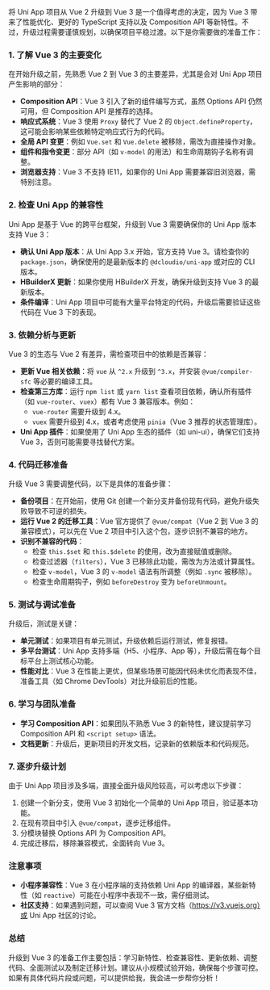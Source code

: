 将 Uni App 项目从 Vue 2 升级到 Vue 3 是一个值得考虑的决定，因为 Vue 3 带来了性能优化、更好的 TypeScript 支持以及 Composition API 等新特性。不过，升级过程需要谨慎规划，以确保项目平稳过渡。以下是你需要做的准备工作：

### 1. **了解 Vue 3 的主要变化**
在开始升级之前，先熟悉 Vue 2 到 Vue 3 的主要差异，尤其是会对 Uni App 项目产生影响的部分：
- **Composition API**：Vue 3 引入了新的组件编写方式，虽然 Options API 仍然可用，但 Composition API 是推荐的选择。
- **响应式系统**：Vue 3 使用 `Proxy` 替代了 Vue 2 的 `Object.defineProperty`，这可能会影响某些依赖特定响应式行为的代码。
- **全局 API 变更**：例如 `Vue.set` 和 `Vue.delete` 被移除，需改为直接操作对象。
- **组件和指令变更**：部分 API（如 `v-model` 的用法）和生命周期钩子名称有调整。
- **浏览器支持**：Vue 3 不支持 IE11，如果你的 Uni App 需要兼容旧浏览器，需特别注意。

### 2. **检查 Uni App 的兼容性**
Uni App 是基于 Vue 的跨平台框架，升级到 Vue 3 需要确保你的 Uni App 版本支持 Vue 3：
- **确认 Uni App 版本**：从 Uni App 3.x 开始，官方支持 Vue 3。请检查你的 `package.json`，确保使用的是最新版本的 `@dcloudio/uni-app` 或对应的 CLI 版本。
- **HBuilderX 更新**：如果你使用 HBuilderX 开发，确保升级到支持 Vue 3 的最新版本。
- **条件编译**：Uni App 项目中可能有大量平台特定的代码，升级后需要验证这些代码在 Vue 3 下的表现。

### 3. **依赖分析与更新**
Vue 3 的生态与 Vue 2 有差异，需检查项目中的依赖是否兼容：
- **更新 Vue 相关依赖**：将 `vue` 从 `^2.x` 升级到 `^3.x`，并安装 `@vue/compiler-sfc` 等必要的编译工具。
- **检查第三方库**：运行 `npm list` 或 `yarn list` 查看项目依赖，确认所有插件（如 `vue-router`、`vuex`）都有 Vue 3 兼容版本。例如：
  - `vue-router` 需要升级到 4.x。
  - `vuex` 需要升级到 4.x，或者考虑使用 `pinia`（Vue 3 推荐的状态管理库）。
- **Uni App 插件**：如果使用了 Uni App 生态的插件（如 uni-ui），确保它们支持 Vue 3，否则可能需要寻找替代方案。

### 4. **代码迁移准备**
升级 Vue 3 需要调整代码，以下是具体的准备步骤：
- **备份项目**：在开始前，使用 Git 创建一个新分支并备份现有代码，避免升级失败导致不可逆的损失。
- **运行 Vue 2 的迁移工具**：Vue 官方提供了 `@vue/compat`（Vue 2 到 Vue 3 的兼容模式），可以先在 Vue 2 项目中引入这个包，逐步识别不兼容的地方。
- **识别不兼容的代码**：
  - 检查 `this.$set` 和 `this.$delete` 的使用，改为直接赋值或删除。
  - 检查过滤器（`filters`），Vue 3 已移除此功能，需改为方法或计算属性。
  - 检查 `v-model`，Vue 3 的 `v-model` 语法有所调整（例如 `.sync` 被移除）。
  - 检查生命周期钩子，例如 `beforeDestroy` 变为 `beforeUnmount`。

### 5. **测试与调试准备**
升级后，测试是关键：
- **单元测试**：如果项目有单元测试，升级依赖后运行测试，修复报错。
- **多平台测试**：Uni App 支持多端（H5、小程序、App 等），升级后需在每个目标平台上测试核心功能。
- **性能对比**：Vue 3 在性能上更优，但某些场景可能因代码未优化而表现不佳，准备工具（如 Chrome DevTools）对比升级前后的性能。

### 6. **学习与团队准备**
- **学习 Composition API**：如果团队不熟悉 Vue 3 的新特性，建议提前学习 Composition API 和 `<script setup>` 语法。
- **文档更新**：升级后，更新项目的开发文档，记录新的依赖版本和代码规范。

### 7. **逐步升级计划**
由于 Uni App 项目涉及多端，直接全面升级风险较高，可以考虑以下步骤：
1. 创建一个新分支，使用 Vue 3 初始化一个简单的 Uni App 项目，验证基本功能。
2. 在现有项目中引入 `@vue/compat`，逐步迁移组件。
3. 分模块替换 Options API 为 Composition API。
4. 完成迁移后，移除兼容模式，全面转向 Vue 3。

### 注意事项
- **小程序兼容性**：Vue 3 在小程序端的支持依赖 Uni App 的编译器，某些新特性（如 `reactive`）可能在小程序中表现不一致，需仔细测试。
- **社区支持**：如果遇到问题，可以查阅 Vue 3 官方文档（https://v3.vuejs.org）或 Uni App 社区的讨论。

### 总结
升级到 Vue 3 的准备工作主要包括：学习新特性、检查兼容性、更新依赖、调整代码、全面测试以及制定迁移计划。建议从小规模试验开始，确保每个步骤可控。如果有具体代码片段或问题，可以提供给我，我会进一步帮你分析！